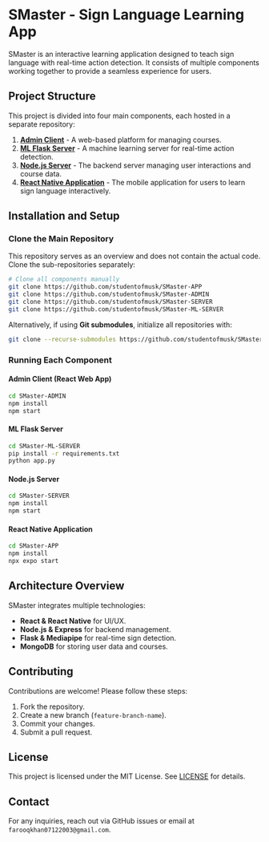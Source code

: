 # SMaster - Sign Language Learning App

SMaster is an interactive learning application designed to teach sign language with real-time action detection. It consists of multiple components working together to provide a seamless experience for users.

## Project Structure
This project is divided into four main components, each hosted in a separate repository:

1. **[Admin Client](https://github.com/studentofmusk/SMaster-ADMIN)** - A web-based platform for managing courses.
2. **[ML Flask Server](https://github.com/studentofmusk/SMaster-ML-SERVER)** - A machine learning server for real-time action detection.
3. **[Node.js Server](https://github.com/studentofmusk/SMaster-SERVER)** - The backend server managing user interactions and course data.
4. **[React Native Application](https://github.com/studentofmusk/SMaster-APP)** - The mobile application for users to learn sign language interactively.

## Installation and Setup

### Clone the Main Repository
This repository serves as an overview and does not contain the actual code. Clone the sub-repositories separately:

```sh
# Clone all components manually
git clone https://github.com/studentofmusk/SMaster-APP
git clone https://github.com/studentofmusk/SMaster-ADMIN
git clone https://github.com/studentofmusk/SMaster-SERVER
git clone https://github.com/studentofmusk/SMaster-ML-SERVER
```

Alternatively, if using **Git submodules**, initialize all repositories with:

```sh
git clone --recurse-submodules https://github.com/studentofmusk/SMaster
```

### Running Each Component
#### **Admin Client** (React Web App)
```sh
cd SMaster-ADMIN
npm install
npm start
```

#### **ML Flask Server**
```sh
cd SMaster-ML-SERVER
pip install -r requirements.txt
python app.py
```

#### **Node.js Server**
```sh
cd SMaster-SERVER
npm install
npm start
```

#### **React Native Application**
```sh
cd SMaster-APP
npm install
npx expo start
```

## Architecture Overview
SMaster integrates multiple technologies:
- **React & React Native** for UI/UX.
- **Node.js & Express** for backend management.
- **Flask & Mediapipe** for real-time sign detection.
- **MongoDB** for storing user data and courses.
  
## Contributing
Contributions are welcome! Please follow these steps:
1. Fork the repository.
2. Create a new branch (`feature-branch-name`).
3. Commit your changes.
4. Submit a pull request.

## License
This project is licensed under the MIT License. See [LICENSE](LICENSE) for details.

## Contact
For any inquiries, reach out via GitHub issues or email at `farooqkhan07122003@gmail.com`.

